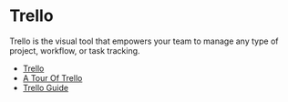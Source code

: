 # Trello

Trello is the visual tool that empowers your team to manage any type of project, workflow, or task tracking.

- [Trello](https://trello.com)
- [A Tour Of Trello](https://www.youtube.com/watch?v=AyfupeWS0yY)
- [Trello Guide](https://trello.com/guide)